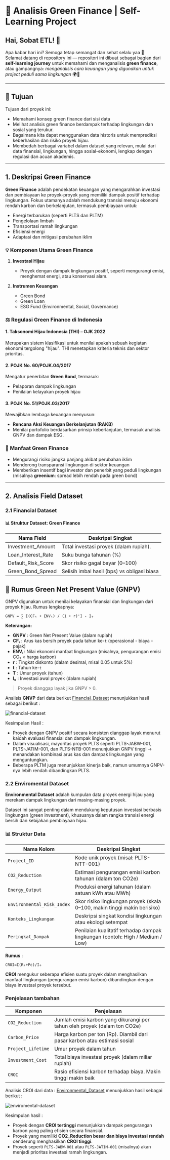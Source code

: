 # 🌱 Analisis Green Finance | Self-Learning Project

## Hai, Sobat ETL! 👋

Apa kabar hari ini? Semoga tetap semangat dan sehat selalu yaa 💪  
Selamat datang di repository ini — repositori ini dibuat sebagai bagian dari **self-learning journey** untuk memahami dan menganalisis **green finance**, atau gampangnya: _menganalisis cara keuangan yang digunakan untuk project peduli sama lingkungan_ 🌍💸

---

## 🎯 Tujuan

Tujuan dari proyek ini:
- Memahami konsep green finance dari sisi data
- Melihat analisis green finance berdampak terhadap lingkungan dan sosial yang terukur.
- Bagaimana kita dapat menggunakan data historis untuk memprediksi keberhasilan dan risiko proyek hijau.
- Membedah berbagai variabel dalam dataset yang relevan, mulai dari data finansial, lingkungan, hingga sosial-ekonomi, lengkap dengan regulasi dan acuan akademis.

----

## 1. Deskripsi Green Finance

**Green Finance** adalah pendekatan keuangan yang mengarahkan investasi dan pembiayaan ke proyek-proyek yang memiliki dampak positif terhadap lingkungan. Fokus utamanya adalah mendukung transisi menuju ekonomi rendah karbon dan berkelanjutan, termasuk pembiayaan untuk:

- Energi terbarukan (seperti PLTS dan PLTM)
- Pengelolaan limbah
- Transportasi ramah lingkungan
- Efisiensi energi
- Adaptasi dan mitigasi perubahan iklim

### 💡 Komponen Utama Green Finance

1. **Investasi Hijau**
   - Proyek dengan dampak lingkungan positif, seperti mengurangi emisi, menghemat energi, atau konservasi alam.

2. **Instrumen Keuangan**
   - Green Bond
   - Green Loan
   - ESG Fund (Environmental, Social, Governance)

### ⚖️ Regulasi Green Finance di Indonesia

#### 1. **Taksonomi Hijau Indonesia (THI) – OJK 2022**
Merupakan sistem klasifikasi untuk menilai apakah sebuah kegiatan ekonomi tergolong "hijau". THI menetapkan kriteria teknis dan sektor prioritas.

#### 2. **POJK No. 60/POJK.04/2017**
Mengatur penerbitan **Green Bond**, termasuk:
- Pelaporan dampak lingkungan
- Penilaian kelayakan proyek hijau

#### 3. **POJK No. 51/POJK.03/2017**
Mewajibkan lembaga keuangan menyusun:
- **Rencana Aksi Keuangan Berkelanjutan (RAKB)**
- Menilai portofolio berdasarkan prinsip keberlanjutan, termasuk analisis GNPV dan dampak ESG.

### 🏦 Manfaat Green Finance

- Mengurangi risiko jangka panjang akibat perubahan iklim
- Mendorong transparansi lingkungan di sektor keuangan
- Memberikan insentif bagi investor dan penerbit yang peduli lingkungan (misalnya **greenium**: spread lebih rendah pada green bond)

----

## 2. Analisis Field Dataset

### 2.1 Financial Dataset

#### 📊 Struktur Dataset: Green Finance

| Nama Field           | Deskripsi Singkat                             |
|----------------------|-----------------------------------------------|
| Investment_Amount    | Total investasi proyek (dalam rupiah).        |
| Loan_Interest_Rate   | Suku bunga tahunan (%)                        |
| Default_Risk_Score   | Skor risiko gagal bayar (0–100)               |
| Green_Bond_Spread    | Selisih imbal hasil (bps) vs obligasi biasa   |

## 📐 Rumus Green Net Present Value (GNPV)

GNPV digunakan untuk menilai kelayakan finansial dan lingkungan dari proyek hijau. Rumus lengkapnya:

```
GNPV = ∑ [(CFₜ + ENVₜ) / (1 + r)ᵗ] - I₀
```

**Keterangan:**

- **GNPV** : Green Net Present Value (dalam rupiah)
- **CFₜ** : Arus kas bersih proyek pada tahun ke-`t` (operasional - biaya - pajak)
- **ENVₜ** : Nilai ekonomi manfaat lingkungan (misalnya, pengurangan emisi CO₂ × harga karbon)
- **r** : Tingkat diskonto (dalam desimal, misal 0.05 untuk 5%)
- **t** : Tahun ke-`t`
- **T** : Umur proyek (tahun)
- **I₀** : Investasi awal proyek (dalam rupiah)

> Proyek dianggap layak jika GNPV > 0.

Analisis **GNVP** dari data berikut [Financial_Dataset](https://github.com/Asfa-Asfialana/Green-Finance-Analysis/blob/main/Data/Financial_Dataset.csv) menunjukkan hasil sebagai berikut :

![financial-dataset](https://github.com/Asfa-Asfialana/Green-Finance-Analysis/blob/main/Visualisasi/financial-dataset.png)

Kesimpulan Hasil :

- Proyek dengan GNPV positif secara konsisten dianggap layak menurut kaidah evaluasi finansial dan dampak lingkungan.
- Dalam visualisasi, mayoritas proyek PLTS seperti PLTS-JABW-001, PLTS-JATIM-001, dan PLTS-NTB-001 menunjukkan GNPV tinggi → menandakan kombinasi arus kas dan dampak lingkungan yang menguntungkan.
- Beberapa PLTM juga menunjukkan kinerja baik, namun umumnya GNPV-nya lebih rendah dibandingkan PLTS.


### 2.2 Enviromental Dataset

**Environmental Dataset** adalah kumpulan data proyek energi hijau yang merekam dampak lingkungan dari masing-masing proyek.

Dataset ini sangat penting dalam mendukung keputusan investasi berbasis lingkungan (green investment), khususnya dalam rangka transisi energi bersih dan kebijakan pembiayaan hijau.

### 📊 Struktur Data

| Nama Kolom                 | Deskripsi Singkat                                                                 |
|---------------------------|------------------------------------------------------------------------------------|
| `Project_ID`              | Kode unik proyek (misal: PLTS-NTT-001)                                             |
| `CO2_Reduction`           | Estimasi pengurangan emisi karbon tahunan (dalam ton CO2e)                         |
| `Energy_Output`           | Produksi energi tahunan (dalam satuan kWh atau MWh)                                |
| `Environmental_Risk_Index`| Skor risiko lingkungan proyek (skala 0–100, makin tinggi makin berisiko)          |
| `Konteks_Lingkungan`      | Deskripsi singkat kondisi lingkungan atau ekologi setempat                        |
| `Peringkat_Dampak`        | Penilaian kualitatif terhadap dampak lingkungan (contoh: High / Medium / Low)      |

**Rumus** : 
```
CROI=Σ(Rₜ+Pc)/I₀
```
**CROI** mengukur seberapa efisien suatu proyek dalam menghasilkan manfaat lingkungan (pengurangan emisi karbon) dibandingkan dengan biaya investasi proyek tersebut.

### Penjelasan tambahan

| Komponen            | Penjelasan                                                                 |
|---------------------|----------------------------------------------------------------------------|
| `CO2_Reduction`     | Jumlah emisi karbon yang dikurangi per tahun oleh proyek (dalam ton CO2e) |
| `Carbon_Price`      | Harga karbon per ton (Rp). Diambil dari pasar karbon atau estimasi sosial |
| `Project_Lifetime`  | Umur proyek dalam tahun                                                   |
| `Investment_Cost`   | Total biaya investasi proyek (dalam miliar rupiah)                        |
| `CROI`              | Rasio efisiensi karbon terhadap biaya. Makin tinggi makin baik            |

Analisis CROI dari data : [Environmental_Dataset](https://github.com/Asfa-Asfialana/Green-Finance-Analysis/blob/main/Data/Environmental_Dataset.csv) menunjukkan hasil sebagai berikut :

![enviromental-dataset](https://github.com/Asfa-Asfialana/Green-Finance-Analysis/blob/main/Visualisasi/enviromental-dataset.png)

Kesimpulan hasil :
* Proyek dengan **CROI tertinggi** menunjukkan dampak pengurangan karbon yang paling efisien secara finansial.
* Proyek yang memiliki **CO2\_Reduction besar dan biaya investasi rendah** cenderung menghasilkan **CROI tinggi**.
* Proyek seperti `PLTS-JABW-001` atau `PLTS-JATIM-001` (misalnya) akan menjadi prioritas investasi ramah lingkungan.

